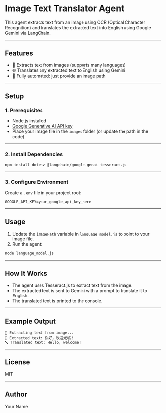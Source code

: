 # Image Text Translator Agent

This agent extracts text from an image using OCR (Optical Character Recognition) and translates the extracted text into English using Google Gemini via LangChain.

---

## Features

- 📸 Extracts text from images (supports many languages)
- 🌐 Translates any extracted text to English using Gemini
- 🤖 Fully automated: just provide an image path

---

## Setup

### 1. Prerequisites

- Node.js installed
- [Google Generative AI API key](https://ai.google.dev/)
- Place your image file in the `images` folder (or update the path in the code)

---

### 2. Install Dependencies

```sh
npm install dotenv @langchain/google-genai tesseract.js
```

---

### 3. Configure Environment

Create a `.env` file in your project root:

```
GOOGLE_API_KEY=your_google_api_key_here
```

---

## Usage

1. Update the `imagePath` variable in `language_model.js` to point to your image file.
2. Run the agent:

```sh
node language_model.js
```

---

## How It Works

- The agent uses Tesseract.js to extract text from the image.
- The extracted text is sent to Gemini with a prompt to translate it to English.
- The translated text is printed to the console.

---

## Example Output

```
📸 Extracting text from image...
📝 Extracted text: 你好，欢迎光临！
🔤 Translated text: Hello, welcome!
```

---

## License

MIT

---

## Author

Your Name
